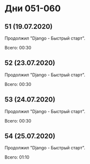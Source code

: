 # Дни 051-060

## 51 (19.07.2020)

Продолжил "Django - Быстрый старт".

Всего: 00:30

## 52 (23.07.2020)

Продолжил "Django - Быстрый старт".

Всего: 00:30

## 53 (24.07.2020)

Продолжил "Django - Быстрый старт".

Всего: 00:30

## 54 (25.07.2020)

Продолжил "Django - Быстрый старт".

Всего: 01:10
